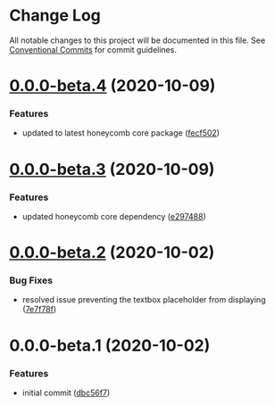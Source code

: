 # Change Log

All notable changes to this project will be documented in this file.
See [Conventional Commits](https://conventionalcommits.org) for commit guidelines.

# [0.0.0-beta.4](https://github.com/Schalltech/honeycomb-marketplace/compare/ma-textbox@0.0.0-beta.3...ma-textbox@0.0.0-beta.4) (2020-10-09)


### Features

* updated to latest honeycomb core package ([fecf502](https://github.com/Schalltech/honeycomb-marketplace/commit/fecf502266dd7a648fdd727da7c5e353fb127f4e))





# [0.0.0-beta.3](https://github.com/Schalltech/honeycomb-marketplace/compare/ma-textbox@0.0.0-beta.2...ma-textbox@0.0.0-beta.3) (2020-10-09)


### Features

* updated honeycomb core dependency ([e297488](https://github.com/Schalltech/honeycomb-marketplace/commit/e297488cdb704c549d4641dc15f15bbeb4cb478b))





# [0.0.0-beta.2](https://github.com/Schalltech/honeycomb-marketplace/compare/ma-textbox@0.0.0-beta.1...ma-textbox@0.0.0-beta.2) (2020-10-02)


### Bug Fixes

* resolved issue preventing the textbox placeholder from displaying ([7e7f78f](https://github.com/Schalltech/honeycomb-marketplace/commit/7e7f78f0b23c12777011f3bfb814b5ac32ba918a))





# 0.0.0-beta.1 (2020-10-02)


### Features

* initial commit ([dbc56f7](https://github.com/Schalltech/honeycomb-marketplace/commit/dbc56f7e3ce965131ae09757407f53cfe9b4d795))
